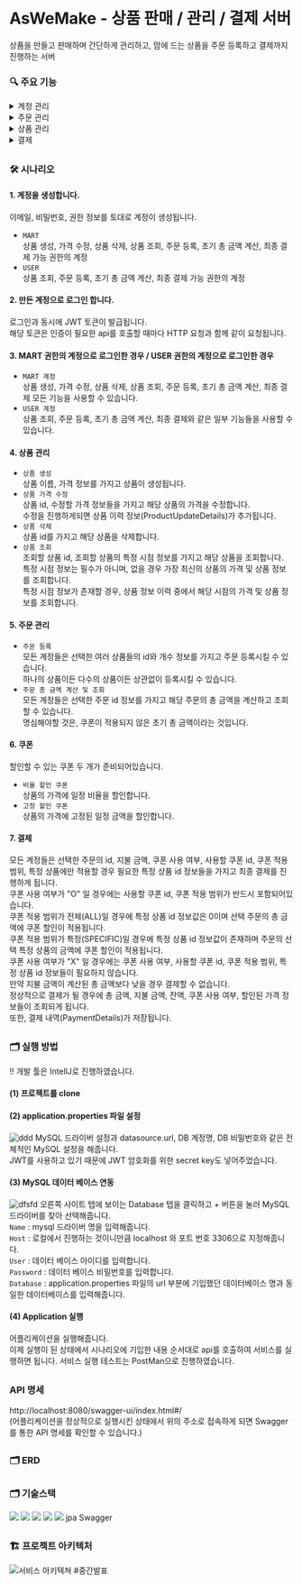 # AsWeMake - 상품 판매 / 관리 / 결제 서버

상품을 만들고 판매하며 간단하게 관리하고, 맘에 드는 상품을 주문 등록하고 결제까지 진행하는 서버
  
### 🔍 주요 기능
<details>
<summary>계정 관리</summary>

  #### 계정 생성
  -  
  #### 계정 로그인
  - 

</details>
<details>
<summary>주문 관리</summary>

  #### 주문 등록
  -  
  #### 초기 총 금액 계산 및 조회
  - 

</details>
<details>
<summary>상품 관리</summary>

  #### 상품 생성
  -  
  #### 상품 가격 수정
  - 
  #### 상품 삭제
  - 
  #### 상품 조회
  - 

</details>
<details>
<summary>결제</summary>

  #### 최종 결제
  -  

</details>

##

### 🛠️ 시나리오
#### 1. 계정을 생성합니다.
   이메일, 비밀번호, 권한 정보를 토대로 계정이 생성됩니다.  
   - `MART`  
   상품 생성, 가격 수정, 상품 삭제, 상품 조회, 주문 등록, 초기 총 금액 계산, 최종 결제 가능 권한의 계정  
   - `USER`  
   상품 조회, 주문 등록, 초기 총 금액 계산, 최종 결제 가능 권한의 계정

#### 2. 만든 계정으로 로그인 합니다.
   로그인과 동시에 JWT 토큰이 발급됩니다.  
   해당 토큰은 인증이 필요한 api를 호출할 때마다 HTTP 요청과 함께 같이 요청됩니다.

#### 3. MART 권한의 계정으로 로그인한 경우 / USER 권한의 계정으로 로그인한 경우
  - `MART 계정`  
  상품 생성, 가격 수정, 상품 삭제, 상품 조회, 주문 등록, 초기 총 금액 계산, 최종 결제 모든 기능을 사용할 수 있습니다.  
  - `USER 계정`  
  상품 조회, 주문 등록, 초기 총 금액 계산, 최종 결제와 같은 일부 기능들을 사용할 수 있습니다.
  
#### 4. 상품 관리
  - `상품 생성`  
  상품 이름, 가격 정보를 가지고 상품이 생성됩니다.  
  - `상품 가격 수정`  
  상품 id, 수정할 가격 정보들을 가지고 해당 상품의 가격을 수정합니다.  
  수정을 진행하게되면 상품 이력 정보(ProductUpdateDetails)가 추가됩니다.  
  - `상품 삭제`  
  상품 id를 가지고 해당 상품을 삭제합니다.  
  - `상품 조회`  
  조회할 상품 id, 조회할 상품의 특정 시점 정보를 가지고 해당 상품을 조회합니다.  
  특정 시점 정보는 필수가 아니며, 없을 경우 가장 최신의 상품의 가격 및 상품 정보를 조회합니다.  
  특정 시점 정보가 존재할 경우, 상품 정보 이력 중에서 해당 시점의 가격 및 상품 정보를 조회합니다.  

#### 5. 주문 관리 
  - `주문 등록`  
  모든 계정들은 선택한 여러 상품들의 id와 개수 정보를 가지고 주문 등록시킬 수 있습니다.  
  하나의 상품이든 다수의 상품이든 상관없이 등록시킬 수 있습니다.  
  - `주문 총 금액 계산 및 조회`  
  모든 계정들은 선택한 주문 id 정보를 가지고 해당 주문의 총 금액을 계산하고 조회할 수 있습니다.  
  명심해야할 것은, 쿠폰이 적용되지 않은 초기 총 금액이라는 것입니다.  

#### 6. 쿠폰
  할인할 수 있는 쿠폰 두 개가 준비되어있습니다.  
  - `비율 할인 쿠폰`  
  상품의 가격에 일정 비율을 할인합니다.  
  - `고정 할인 쿠폰`  
  상품의 가격에 고정된 일정 금액을 할인합니다.  
  
#### 7. 결제
  모든 계정들은 선택한 주문의 id, 지불 금액, 쿠폰 사용 여부, 사용할 쿠폰 id, 쿠폰 적용 범위, 특정 상품에만 적용할 경우 필요한 특정 상품 id 정보들을 가지고 최종 결제를 진행하게 됩니다.  
    쿠폰 사용 여부가 "O" 일 경우에는 사용할 쿠폰 id, 쿠폰 적용 범위가 반드시 포함되어있습니다.  
  쿠폰 적용 범위가 전체(ALL)일 경우에 특정 상품 id 정보값은 0이며 선택 주문의 총 금액에 쿠폰 할인이 적용됩니다.  
  쿠폰 적용 범위가 특정(SPECIFIC)일 경우에 특정 상품 id 정보값이 존재하며 주문의 선택 특정 상품의 금액에 쿠폰 할인이 적용됩니다.  
  쿠폰 사용 여부가 "X" 일 경우에는 쿠폰 사용 여부, 사용할 쿠폰 id, 쿠폰 적용 범위, 특정 상품 id 정보들이 필요하지 않습니다.  
  만약 지불 금액이 계산된 총 금액보다 낮을 경우 결제할 수 없습니다.  
  정상적으로 결제가 될 경우에 총 금액, 지불 금액, 잔액, 쿠폰 사용 여부, 할인된 가격 정보들이 조회되게 됩니다.  
  또한, 결제 내역(PaymentDetails)가 저장됩니다.

##

### 🗂️ 실행 방법
!! 개발 툴은 IntellJ로 진행하였습니다.
#### (1) 프로젝트를 clone
#### (2) application.properties 파일 설정  
![ddd](https://github.com/JayEsEichi/AsWeMake/assets/96898059/1efe2b61-e6b3-42f1-abe0-895606de1290)
MySQL 드라이버 설정과 datasource.url, DB 계정명, DB 비밀번호와 같은 전체적인 MySQL 설정을 해줍니다.  
JWT를 사용하고 있기 때문에 JWT 암호화를 위한 secret key도 넣어주었습니다.
#### (3) MySQL 데이터 베이스 연동  
![dfsfd](https://github.com/JayEsEichi/AsWeMake/assets/96898059/802b5727-c3e7-4a5d-962d-726b258dcb22)
오른쪽 사이트 탭에 보이는 Database 탭을 클릭하고 + 버튼을 눌러 MySQL 드라이버를 찾아 선택해줍니다.  
`Name` : mysql 드라이버 명을 입력해줍니다.  
`Host` : 로컬에서 진행하는 것이니만큼 localhost 와 포트 번호 3306으로 지정해줍니다.  
`User` : 데이터 베이스 아이디를 입력합니다.  
`Password` : 데이터 베이스 비밀번호를 입력합니다.  
`Database` : application.properties 파일의 url 부분에 기입했던 데이터베이스 명과 동일한 데이터베이스를 입력해줍니다.  
#### (4) Application 실행
어플리케이션을 실행해줍니다.  
이제 실행이 된 상태에서 시나리오에 기입한 내용 순서대로 api를 호출하여 서비스를 실행하면 됩니다.
서비스 실행 테스트는 PostMan으로 진행하였습니다.

##

### API 명세
http://localhost:8080/swagger-ui/index.html#/  
(어플리케이션을 정상적으로 실행시킨 상태에서 위의 주소로 접속하게 되면 Swagger를 통한 API 명세를 확인할 수 있습니다.)

##

### 🗂️ ERD

##

### 🗂️ 기술스택
<img src="https://img.shields.io/badge/Spring-6DB33F?style=for-the-badge&logo=Spring&logoColor=white"/> <img src="https://img.shields.io/badge/Spring Boot-6DB33F?style=for-the-badge&logo=Spring Boot&logoColor=white"/> <img src="https://img.shields.io/badge/Spring Security-6DB33F?style=for-the-badge&logo=Spring Security&logoColor=white"/> <img src="https://img.shields.io/badge/JWT Token-333333?style=for-the-badge&logo=JWT Token&logoColor=white"/> <img src="https://img.shields.io/badge/MySQL-4479A1?style=for-the-badge&logo=MySQL&logoColor=white"/> jpa Swagger

##

### 🏗️ 프로젝트 아키텍처
![서비스 아키텍쳐 #중간발표](https://user-images.githubusercontent.com/112993031/204065939-8d25f487-30cb-43d0-ab3a-1a663ccf8335.png)
